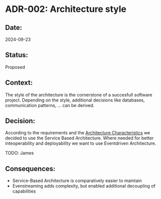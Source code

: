 # ADR-002: Architecture style

## Date:
2024-09-23

## Status:
Proposed

## Context:
The style of the architecture is the cornerstone of a succesfull software project. Depending on the style, additional decisions like databases, communication patterns, ... can be derived. 

## Decision:
According to the requirements and the [Architecture Characteristics](/ArchitectureCharacteristics/) we decided to use the Service Based Architecture. Where needed for better inteoperability and deployability we want to use Eventdriven Architecture.

TODO: James

## Consequences:
- Service-Based Architecture is comparatively easier to maintain
- Evenstreaming adds complexity, but enabled additional decoupling of capabilities
